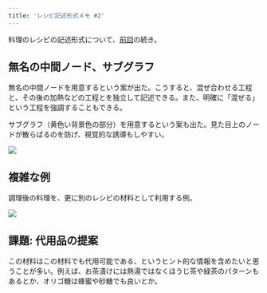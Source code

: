 ```yaml
---
title: 'レシピ記述形式メモ #2'
---
```

料理のレシピの記述形式について、[前回](https://r7kamura.com/articles/2022-05-13-mermaid-recipe-memo)の続き。

無名の中間ノード、サブグラフ
--------------

無名の中間ノードを用意するという案が出た。こうすると、混ぜ合わせる工程と、その後の加熱などの工程とを独立して記述できる。また、明確に「混ぜる」という工程を強調することもできる。

サブグラフ（黄色い背景色の部分）を用意するという案も出た。見た目上のノードが散らばるのを防げ、視覚的な誘導もしやすい。

![](https://lh4.googleusercontent.com/uQ3Lmup7ESvS49VPBe6rYAaqZflqoXB863rtHPh4wgv1uG3Y2HbT8PKhLZHgVOXHlBuwfcF5Y2V1_FYSCsXWjfz-SFem_HBjoXR7cvvGHKNG8Z3T3hamUo2nsdFCFCAnKx3idGjncw2nVUc-vw)

複雑な例
----

調理後の料理を、更に別のレシピの材料として利用する例。

![](https://lh3.googleusercontent.com/8m8bsUYW1aSWlcpJ8lEQcBUwVo5az-G1Bly7NKlVELV2pYSy8nlZ2zXsV3PHpE2I1JvJfm4HXIY2w6I6NuiVr4V9KjsGz0rPgftUi845mMZEk1x7g98uVYzrmmR3_7yE1jIEwnt1LlDmgUiVZg)

課題: 代用品の提案
----------

この材料はこの材料でも代用可能である、というヒント的な情報を含めたいと思うことが多い。例えば、お茶漬けには熱湯ではなくほうじ茶や緑茶のパターンもあるとか、オリゴ糖は蜂蜜や砂糖でも良いとか。
